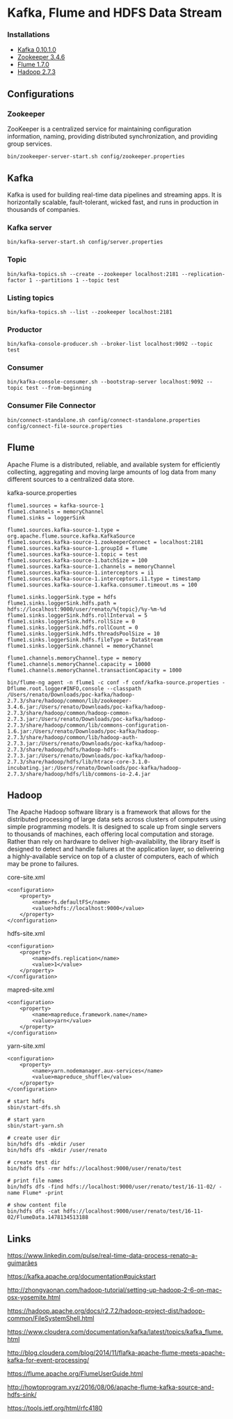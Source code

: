 # Kafka, Flume and HDFS Data Stream

### Installations

- [Kafka 0.10.1.0](https://www.apache.org/dyn/closer.cgi?path=/kafka/0.10.1.0/kafka_2.11-0.10.1.0.tgz)
- [Zookeeper 3.4.6](http://mirror.nbtelecom.com.br/apache/zookeeper/zookeeper-3.4.6/zookeeper-3.4.6.tar.gz)
- [Flume 1.7.0](http://www.apache.org/dyn/closer.lua/flume/1.7.0/apache-flume-1.7.0-bin.tar.gz)
- [Hadoop 2.7.3](http://www.apache.org/dyn/closer.cgi/hadoop/common/hadoop-2.7.3/hadoop-2.7.3.tar.gz)

## Configurations

### Zookeeper
ZooKeeper is a centralized service for maintaining configuration information, naming, providing distributed synchronization, and providing group services.
```
bin/zookeeper-server-start.sh config/zookeeper.properties
```

## Kafka
Kafka is used for building real-time data pipelines and streaming apps. It is horizontally scalable, fault-tolerant, wicked fast, and runs in production in thousands of companies.

### Kafka server
```
bin/kafka-server-start.sh config/server.properties
```
### Topic
```
bin/kafka-topics.sh --create --zookeeper localhost:2181 --replication-factor 1 --partitions 1 --topic test
```
### Listing topics
```
bin/kafka-topics.sh --list --zookeeper localhost:2181
```
### Productor
```
bin/kafka-console-producer.sh --broker-list localhost:9092 --topic test
```
### Consumer
```
bin/kafka-console-consumer.sh --bootstrap-server localhost:9092 --topic test --from-beginning
```
### Consumer File Connector 
```
bin/connect-standalone.sh config/connect-standalone.properties config/connect-file-source.properties
```
## Flume
Apache Flume is a distributed, reliable, and available system for efficiently collecting, aggregating and moving large amounts of log data from many different sources to a centralized data store.

kafka-source.properties

```
flume1.sources = kafka-source-1
flume1.channels = memoryChannel
flume1.sinks = loggerSink

flume1.sources.kafka-source-1.type = org.apache.flume.source.kafka.KafkaSource
flume1.sources.kafka-source-1.zookeeperConnect = localhost:2181
flume1.sources.kafka-source-1.groupId = flume
flume1.sources.kafka-source-1.topic = test
flume1.sources.kafka-source-1.batchSize = 100
flume1.sources.kafka-source-1.channels = memoryChannel
flume1.sources.kafka-source-1.interceptors = i1
flume1.sources.kafka-source-1.interceptors.i1.type = timestamp
flume1.sources.kafka-source-1.kafka.consumer.timeout.ms = 100

flume1.sinks.loggerSink.type = hdfs
flume1.sinks.loggerSink.hdfs.path = hdfs://localhost:9000/user/renato/%{topic}/%y-%m-%d
flume1.sinks.loggerSink.hdfs.rollInterval = 5
flume1.sinks.loggerSink.hdfs.rollSize = 0
flume1.sinks.loggerSink.hdfs.rollCount = 0
flume1.sinks.loggerSink.hdfs.threadsPoolSize = 10
flume1.sinks.loggerSink.hdfs.fileType = DataStream
flume1.sinks.loggerSink.channel = memoryChannel

flume1.channels.memoryChannel.type = memory
flume1.channels.memoryChannel.capacity = 10000
flume1.channels.memoryChannel.transactionCapacity = 1000
```

```
bin/flume-ng agent -n flume1 -c conf -f conf/kafka-source.properties -Dflume.root.logger#INFO,console --classpath /Users/renato/Downloads/poc-kafka/hadoop-2.7.3/share/hadoop/common/lib/zookeeper-3.4.6.jar:/Users/renato/Downloads/poc-kafka/hadoop-2.7.3/share/hadoop/common/hadoop-common-2.7.3.jar:/Users/renato/Downloads/poc-kafka/hadoop-2.7.3/share/hadoop/common/lib/commons-configuration-1.6.jar:/Users/renato/Downloads/poc-kafka/hadoop-2.7.3/share/hadoop/common/lib/hadoop-auth-2.7.3.jar:/Users/renato/Downloads/poc-kafka/hadoop-2.7.3/share/hadoop/hdfs/hadoop-hdfs-2.7.3.jar:/Users/renato/Downloads/poc-kafka/hadoop-2.7.3/share/hadoop/hdfs/lib/htrace-core-3.1.0-incubating.jar:/Users/renato/Downloads/poc-kafka/hadoop-2.7.3/share/hadoop/hdfs/lib/commons-io-2.4.jar 
```

## Hadoop
The Apache Hadoop software library is a framework that allows for the distributed processing of large data sets across clusters of computers using simple programming models. It is designed to scale up from single servers to thousands of machines, each offering local computation and storage. Rather than rely on hardware to deliver high-availability, the library itself is designed to detect and handle failures at the application layer, so delivering a highly-available service on top of a cluster of computers, each of which may be prone to failures.

core-site.xml
```
<configuration>
    <property>
        <name>fs.defaultFS</name>
        <value>hdfs://localhost:9000</value>
    </property>
</configuration>
```
hdfs-site.xml
```
<configuration>
    <property>
        <name>dfs.replication</name>
        <value>1</value>
    </property>
</configuration>
```
mapred-site.xml
```
<configuration>
    <property>
        <name>mapreduce.framework.name</name>
        <value>yarn</value>
    </property>
</configuration>
```
yarn-site.xml
```
<configuration>
    <property>
        <name>yarn.nodemanager.aux-services</name>
        <value>mapreduce_shuffle</value>
    </property>
</configuration>
```
```
# start hdfs
sbin/start-dfs.sh

# start yarn
sbin/start-yarn.sh

# create user dir
bin/hdfs dfs -mkdir /user
bin/hdfs dfs -mkdir /user/renato

# create test dir
bin/hdfs dfs -rmr hdfs://localhost:9000/user/renato/test

# print file names
bin/hdfs dfs -find hdfs://localhost:9000/user/renato/test/16-11-02/ -name Flume* -print

# show content file
bin/hdfs dfs -cat hdfs://localhost:9000/user/renato/test/16-11-02/FlumeData.1478134513188
```

## Links
https://www.linkedin.com/pulse/real-time-data-process-renato-a-guimarães

https://kafka.apache.org/documentation#quickstart

http://zhongyaonan.com/hadoop-tutorial/setting-up-hadoop-2-6-on-mac-osx-yosemite.html

https://hadoop.apache.org/docs/r2.7.2/hadoop-project-dist/hadoop-common/FileSystemShell.html

https://www.cloudera.com/documentation/kafka/latest/topics/kafka_flume.html

http://blog.cloudera.com/blog/2014/11/flafka-apache-flume-meets-apache-kafka-for-event-processing/

https://flume.apache.org/FlumeUserGuide.html

http://howtoprogram.xyz/2016/08/06/apache-flume-kafka-source-and-hdfs-sink/

https://tools.ietf.org/html/rfc4180

